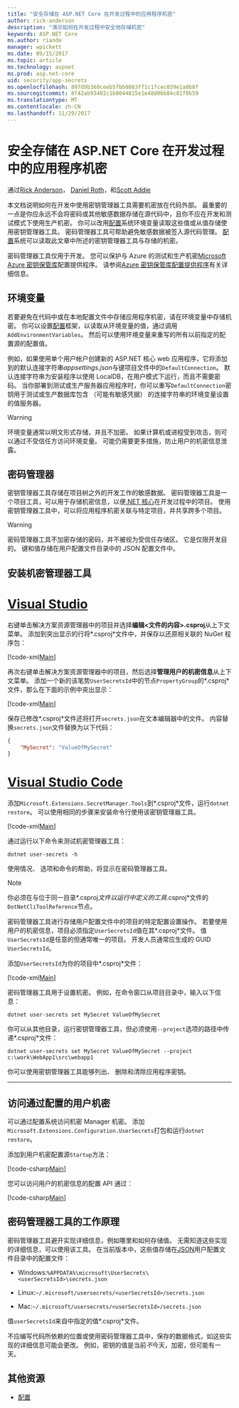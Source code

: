 ```yaml
---
title: "安全存储在 ASP.NET Core 在开发过程中的应用程序机密"
author: rick-anderson
description: "演示如何在开发过程中安全地存储机密"
keywords: ASP.NET Core
ms.author: riande
manager: wpickett
ms.date: 09/15/2017
ms.topic: article
ms.technology: aspnet
ms.prod: asp.net-core
uid: security/app-secrets
ms.openlocfilehash: 897d9b360ceeb5fbb0863ff1c1fcec039e1a8b8f
ms.sourcegitcommit: 8f42ab93402c1b8044815e1e48d0bb84c81f8b59
ms.translationtype: MT
ms.contentlocale: zh-CN
ms.lasthandoff: 11/29/2017
---
```

# <a name="safe-storage-of-app-secrets-during-development-in-aspnet-core"></a>安全存储在 ASP.NET Core 在开发过程中的应用程序机密

通过[Rick Anderson](https://twitter.com/RickAndMSFT)， [Daniel Roth](https://github.com/danroth27)，和[Scott Addie](https://scottaddie.com) 

本文档说明如何在开发中使用密钥管理器工具需要机密放在代码外部。 最重要的一点是你应永远不会将密码或其他敏感数据存储在源代码中，且你不应在开发和测试模式下使用生产机密。 你可以改用[配置](xref:fundamentals/configuration/index)系统环境变量读取这些值或从值存储使用密钥管理器工具。 密码管理器工具可帮助避免敏感数据被签入源代码管理。 [配置](xref:fundamentals/configuration/index)系统可以读取此文章中所述的密钥管理器工具与存储的机密。

密码管理器工具仅用于开发。 您可以保护与 Azure 的测试和生产机密[Microsoft Azure 密钥保管库](https://azure.microsoft.com/services/key-vault/)配置提供程序。 请参阅[Azure 密钥保管库配置提供程序](https://docs.microsoft.com/aspnet/core/security/key-vault-configuration)有关详细信息。

## <a name="environment-variables"></a>环境变量

若要避免在代码中或在本地配置文件中存储应用程序机密，请在环境变量中存储机密。 你可以设置[配置](xref:fundamentals/configuration/index)框架，以读取从环境变量的值，通过调用`AddEnvironmentVariables`。 然后可以使用环境变量来重写的所有以前指定的配置源的配置值。

例如，如果使用单个用户帐户创建新的 ASP.NET 核心 web 应用程序，它将添加到的默认连接字符串*appsettings.json*与键项目文件中的`DefaultConnection`。 默认连接字符串为安装程序以使用 LocalDB，在用户模式下运行，而且不需要密码。 当你部署到测试或生产服务器应用程序时，你可以重写`DefaultConnection`密钥用于测试或生产数据库包含 （可能有敏感凭据） 的连接字符串的环境变量设置的值服务器。

>[!WARNING]
> 环境变量通常以明文形式存储，并且不加密。 如果计算机或进程受到攻击，则可以通过不受信任方访问环境变量。 可能仍需要更多措施，防止用户的机密信息泄露。

## <a name="secret-manager"></a>密码管理器

密钥管理器工具存储在项目树之外的开发工作的敏感数据。 密码管理器工具是一个项目工具，可以用于存储机密信息，以便[.NET 核心](https://www.microsoft.com/net/core)在开发过程中的项目。 使用密钥管理器工具中，可以将应用程序机密关联与特定项目，并共享跨多个项目。

>[!WARNING]
> 密码管理器工具不加密存储的密码，并不被视为受信任存储区。 它是仅限开发目的。 键和值存储在用户配置文件目录中的 JSON 配置文件中。

## <a name="installing-the-secret-manager-tool"></a>安装机密管理器工具

# <a name="visual-studiotabvisual-studio"></a>[Visual Studio](#tab/visual-studio)

右键单击解决方案资源管理器中的项目并选择**编辑\<文件的内容\>.csproj**从上下文菜单。 添加到突出显示的行将*.csproj*文件中，并保存以还原相关联的 NuGet 程序包：

[!code-xml[Main](app-secrets/sample/UserSecrets/UserSecrets-before.csproj?highlight=10)]

再次右键单击解决方案资源管理器中的项目，然后选择**管理用户的机密信息**从上下文菜单。 添加一个新的该笔势`UserSecretsId`中的节点`PropertyGroup`的*.csproj*文件，那么在下面的示例中突出显示：

[!code-xml[Main](app-secrets/sample/UserSecrets/UserSecrets-after.csproj?highlight=4)]

保存已修改*.csproj*文件还将打开`secrets.json`在文本编辑器中的文件。 内容替换`secrets.json`文件替换为以下代码：

```json
{
    "MySecret": "ValueOfMySecret"
}
```

# <a name="visual-studio-codetabvisual-studio-code"></a>[Visual Studio Code](#tab/visual-studio-code)

添加`Microsoft.Extensions.SecretManager.Tools`到*.csproj*文件，运行`dotnet restore`。 可以使用相同的步骤来安装命令行使用该密钥管理器工具。

[!code-xml[Main](app-secrets/sample/UserSecrets/UserSecrets-before.csproj?highlight=10)]

通过运行以下命令来测试机密管理器工具：

```console
dotnet user-secrets -h
```

使用情况、 选项和命令的帮助，将显示在密码管理器工具。

> [!NOTE]
> 你必须在与位于同一目录*.csproj*文件以运行中定义的工具*.csproj*文件的`DotNetCliToolReference`节点。

密码管理器工具进行存储用户配置文件中的项目的特定配置设置操作。 若要使用用户的机密信息，项目必须指定`UserSecretsId`值在其*.csproj*文件。 值`UserSecretsId`是任意的但通常唯一的项目。 开发人员通常应生成的 GUID `UserSecretsId`。

添加`UserSecretsId`为你的项目中*.csproj*文件：

[!code-xml[Main](app-secrets/sample/UserSecrets/UserSecrets-after.csproj?highlight=4)]

密码管理器工具用于设置机密。 例如，在命令窗口从项目目录中，输入以下信息：

```console
dotnet user-secrets set MySecret ValueOfMySecret
```

你可以从其他目录，运行密钥管理器工具，但必须使用`--project`选项的路径中传递*.csproj*文件：
 
```console
dotnet user-secrets set MySecret ValueOfMySecret --project c:\work\WebApp1\src\webapp1
```

你可以使用密钥管理器工具能够列出、 删除和清除应用程序密钥。

-----

## <a name="accessing-user-secrets-via-configuration"></a>访问通过配置的用户机密

可以通过配置系统访问机密 Manager 机密。 添加`Microsoft.Extensions.Configuration.UserSecrets`打包和运行`dotnet restore`。

添加到用户机密配置源`Startup`方法：

[!code-csharp[Main](app-secrets/sample/UserSecrets/Startup.cs?highlight=16-19)]

您可以访问用户的机密信息的配置 API 通过：

[!code-csharp[Main](app-secrets/sample/UserSecrets/Startup.cs?highlight=26-29)]

## <a name="how-the-secret-manager-tool-works"></a>密码管理器工具的工作原理

密码管理器工具避开实现详细信息，例如哪里和如何存储值。 无需知道这些实现的详细信息，可以使用该工具。 在当前版本中，这些值存储在[JSON](http://json.org/)用户配置文件目录中的配置文件：

* Windows:`%APPDATA%\microsoft\UserSecrets\<userSecretsId>\secrets.json`

* Linux:`~/.microsoft/usersecrets/<userSecretsId>/secrets.json`

* Mac:`~/.microsoft/usersecrets/<userSecretsId>/secrets.json`

值`userSecretsId`来自中指定的值*.csproj*文件。

不应编写代码所依赖的位置或使用密码管理器工具中，保存的数据格式，如这些实现的详细信息可能会更改。 例如，密钥的值是当前*不*今天，加密，但可能有一天。

## <a name="additional-resources"></a>其他资源

* [配置](xref:fundamentals/configuration/index)
